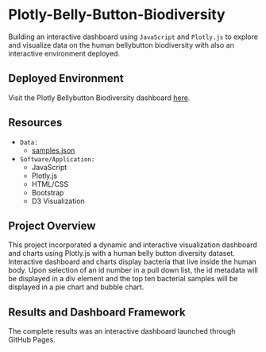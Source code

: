 # Plotly-Belly-Button-Biodiversity
Building an interactive dashboard using `JavaScript` and `Plotly.js` to explore and visualize data on the human bellybutton biodiversity with also an interactive environment deployed.

## Deployed Environment
Visit the Plotly Bellybutton Biodiversity dashboard [here](https://jhohing.github.io/Plotly/).

## Resources
- `Data:`
  - [samples.json](https://github.com/jhohing/Plotly/blob/main/samples.json)
- `Software/Application:`
  - JavaScript
  - Plotly.js
  - HTML/CSS
  - Bootstrap
  - D3 Visualization

## Project Overview
This project incorporated a dynamic and interactive visualization dashboard and charts using Plotly.js with a human belly button diversity dataset. Interactive dashboard and charts display bacteria that live inside the human body. Upon selection of an id number in a pull down list, the id metadata will be displayed in a div element and the top ten bacterial samples will be displayed in a pie chart and bubble chart.

## Results and Dashboard Framework
The complete results was an interactive dashboard launched through GitHub Pages. 
